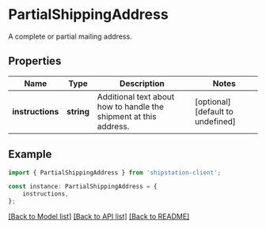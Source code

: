 # PartialShippingAddress

A complete or partial mailing address.

## Properties

Name | Type | Description | Notes
------------ | ------------- | ------------- | -------------
**instructions** | **string** | Additional text about how to handle the shipment at this address.  | [optional] [default to undefined]

## Example

```typescript
import { PartialShippingAddress } from 'shipstation-client';

const instance: PartialShippingAddress = {
    instructions,
};
```

[[Back to Model list]](../README.md#documentation-for-models) [[Back to API list]](../README.md#documentation-for-api-endpoints) [[Back to README]](../README.md)
